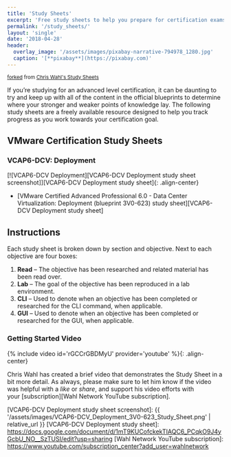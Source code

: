 ```yaml
---
title: 'Study Sheets'
excerpt: 'Free study sheets to help you prepare for certification exams by breaking down the blueprints'
permalink: '/study_sheets/'
layout: 'single'
date: '2018-04-28'
header:
  overlay_image: '/assets/images/pixabay-narrative-794978_1280.jpg'
  caption: '[**pixabay**](https://pixabay.com)'
---
```

<small>[forked][fork] from [Chris Wahl's Study Sheets][Wahl Network Study Sheets]</small>

If you’re studying for an advanced level certification, it can be daunting to try and keep up with all of the content in the official blueprints to determine where your stronger and weaker points of knowledge lay. The following study sheets are a freely available resource designed to help you track progress as you work towards your certification goal.

## VMware Certification Study Sheets

### VCAP6-DCV: Deployment

[![VCAP6-DCV Deployment][VCAP6-DCV Deployment study sheet screenshot]][VCAP6-DCV Deployment study sheet]{: .align-center}

* [VMware Certified Advanced Professional 6.0 - Data Center Virtualization: Deployment (blueprint 3V0-623) study sheet][VCAP6-DCV Deployment study sheet]

## Instructions

Each study sheet is broken down by section and objective. Next to each objective are four boxes:

1. **Read** – The objective has been researched and related material has been read over.
1. **Lab** – The goal of the objective has been reproduced in a lab environment.
1. **CLI** – Used to denote when an objective has been completed or researched for the CLI command, when applicable.
1. **GUI** – Used to denote when an objective has been completed or researched for the GUI, when applicable.

### Getting Started Video

{% include video id='rGCCrGBDMyU' provider='youtube' %}{: .align-center}

Chris Wahl has created a brief video that demonstrates the Study Sheet in a bit more detail. As always, please make sure to let him know if the video was helpful with a *like* or *share*, and support his video efforts with your [subscription][Wahl Network YouTube subscription].

[fork]: https://help.github.com/articles/fork-a-repo/
[Wahl Network Study Sheets]: http://wahlnetwork.com/publications/study-sheets/
[VCAP6-DCV Deployment study sheet screenshot]: {{ '/assets/images/VCAP6-DCV_Deployment_3V0-623_Study_Sheet.png' | relative_url }}
[VCAP6-DCV Deployment study sheet]: https://docs.google.com/document/d/1mT9KUCofckekTIAQC6_PCqkO9J4yGcbU_NO__SzTUSI/edit?usp=sharing
[Wahl Network YouTube subscription]: https://www.youtube.com/subscription_center?add_user=wahlnetwork
